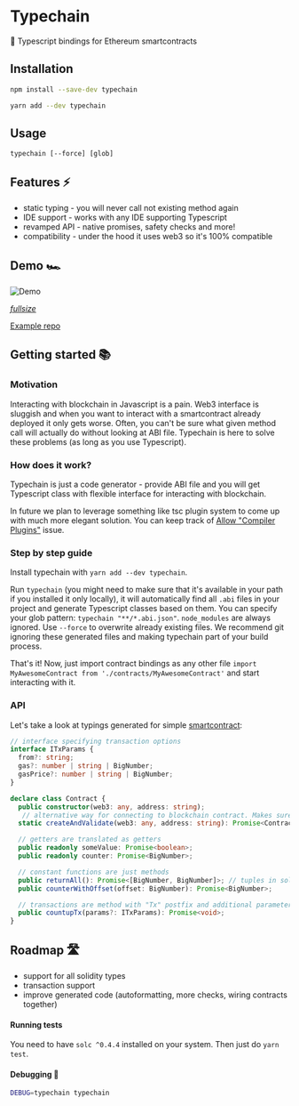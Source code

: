 # Typechain

🔌 Typescript bindings for Ethereum smartcontracts

## Installation

```bash
npm install --save-dev typechain
```

```bash
yarn add --dev typechain
```

## Usage

```
typechain [--force] [glob]
```

## Features ⚡
 - static typing - you will never call not existing method again 
 - IDE support - works with any IDE supporting Typescript
 - revamped API - native promises, safety checks and more!
 - compatibility - under the hood it uses web3 so it's 100% compatible

## Demo 🏎️

![Demo](https://media.giphy.com/media/l1J9CYJCRtMVSSPK0/giphy.gif)

*[fullsize](https://zippy.gfycat.com/DimBruisedBlacknorwegianelkhound.mp4)*

[Example repo](https://github.com/krzkaczor/Typechain-example)

## Getting started 📚 

### Motivation
Interacting with blockchain in Javascript is a pain. Web3 interface is sluggish and when you want to interact with a smartcontract already deployed it only gets worse. Often, you can't be sure what given method call will actually do without looking at ABI file. Typechain is here to solve these problems (as long as you use Typescript).

### How does it work?
Typechain is just a code generator - provide ABI file and you will get Typescript class with flexible interface for interacting with blockchain. 

In future we plan to leverage something like tsc plugin system to come up with much more elegant solution. You can keep track of [Allow "Compiler Plugins"](https://github.com/Microsoft/TypeScript/issues/16607) issue.

### Step by step guide
Install typechain with `yarn add --dev typechain`. 

Run `typechain` (you might need to make sure that it's available in your path if you installed it only locally), it will automatically find all `.abi` files in your project and generate Typescript classes based on them. You can specify your glob pattern: `typechain "**/*.abi.json"`. `node_modules` are always ignored. Use `--force` to overwrite already existing files. We recommend git ignoring these generated files and making typechain part of your build process.

That's it! Now, just import contract bindings as any other file `import MyAwesomeContract from './contracts/MyAwesomeContract'` and start interacting with it.

### API
Let's take a look at typings generated for simple [smartcontract](https://github.com/krzkaczor/Typechain-example/blob/master/truffle/contracts/DumbContract.sol):

```typescript
// interface specifying transaction options
interface ITxParams {
  from?: string;
  gas?: number | string | BigNumber;
  gasPrice?: number | string | BigNumber;
}

declare class Contract {
  public constructor(web3: any, address: string);
   // alternative way for connecting to blockchain contract. Makes sure that contract exists. Without that web3 would happily return zero/null values for any constant value / function.
  static createAndValidate(web3: any, address: string): Promise<Contract>;

  // getters are translated as getters
  public readonly someValue: Promise<boolean>;
  public readonly counter: Promise<BigNumber>;

  // constant functions are just methods
  public returnAll(): Promise<[BigNumber, BigNumber]>; // tuples in solidity are tuples in TS
  public counterWithOffset(offset: BigNumber): Promise<BigNumber>;

  // transactions are method with "Tx" postfix and additional parameter allowing for specifying transaction related options
  public countupTx(params?: ITxParams): Promise<void>;
}
```

## Roadmap 🛣️
 - support for all solidity types
 - transaction support
 - improve generated code (autoformatting, more checks, wiring contracts together)


 #### Running tests
 You need to have `solc ^0.4.4` installed on your system. Then just do `yarn test`.

 #### Debugging 🐞
 ```sh
 DEBUG=typechain typechain
 ```